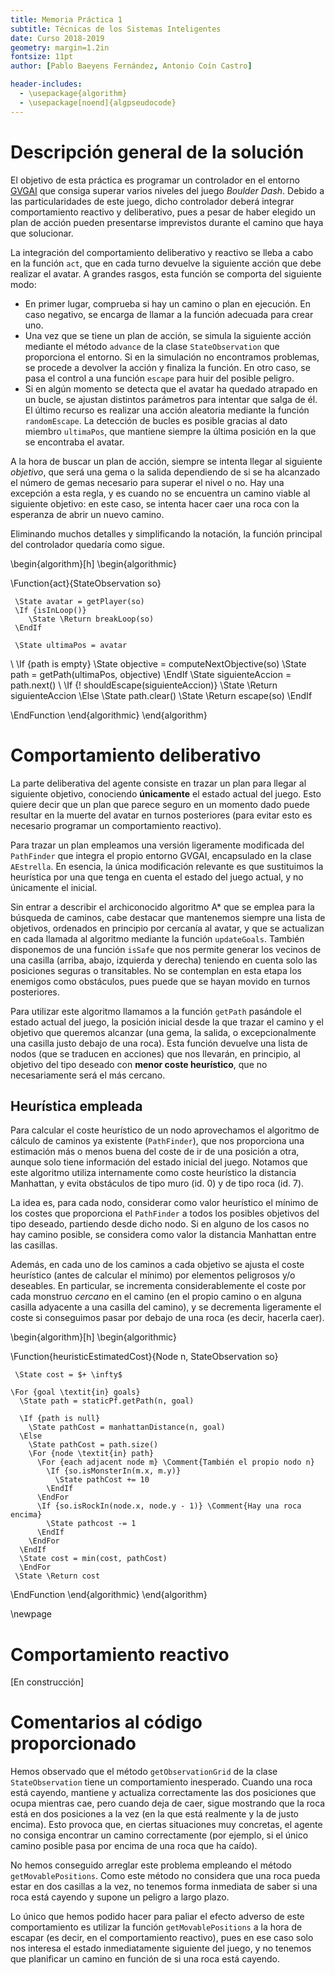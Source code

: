 ```yaml
---
title: Memoria Práctica 1
subtitle: Técnicas de los Sistemas Inteligentes
date: Curso 2018-2019
geometry: margin=1.2in
fontsize: 11pt
author: [Pablo Baeyens Fernández, Antonio Coín Castro]

header-includes:
  - \usepackage{algorithm}
  - \usepackage[noend]{algpseudocode}
---
```


# Descripción general de la solución

El objetivo de esta práctica es programar un controlador en el entorno [GVGAI](http://gvgai.net/) que consiga superar varios niveles del juego _Boulder Dash_. Debido a las particularidades de este juego, dicho controlador deberá integrar comportamiento reactivo y deliberativo, pues a pesar de haber elegido un plan de acción pueden presentarse imprevistos durante el camino que haya que solucionar.

La integración del comportamiento deliberativo y reactivo se lleba a cabo en la función `act`, que en cada turno devuelve la siguiente acción que debe realizar el avatar. A grandes rasgos, esta función se comporta del siguiente modo:

- En primer lugar, comprueba si hay un camino o plan en ejecución. En caso negativo, se encarga de llamar a la función adecuada para crear uno.
- Una vez que se tiene un plan de acción, se simula la siguiente acción mediante el método `advance` de la clase `StateObservation` que proporciona el entorno. Si en la simulación no encontramos problemas, se procede a devolver la acción y finaliza la función. En otro caso, se pasa el control a una función `escape` para huir del posible peligro.
- Si en algún momento se detecta que el avatar ha quedado atrapado en un bucle, se ajustan distintos parámetros para intentar que salga de él. El último recurso es realizar una acción aleatoria mediante la función `randomEscape`. La detección de bucles es posible gracias al dato miembro `ultimaPos`, que mantiene siempre la última posición en la que se encontraba el avatar.

A la hora de buscar un plan de acción, siempre se intenta llegar al siguiente _objetivo_, que será una gema o la salida dependiendo de si se ha alcanzado el número de gemas necesario para superar el nivel o no. Hay una excepción a esta regla, y es cuando no se encuentra un camino viable al siguiente objetivo: en este caso, se intenta hacer caer una roca con la esperanza de abrir un nuevo camino.

Eliminando muchos detalles y simplificando la notación, la función principal del controlador quedaría como sigue.

\begin{algorithm}[h]
\begin{algorithmic}

\Function{act}{StateObservation so}

     \State avatar = getPlayer(so)
     \If {isInLoop()}
        \State \Return breakLoop(so)
     \EndIf

     \State ultimaPos = avatar
\\
     \If {path is empty}
     \State objective = computeNextObjective(so)
     \State path = getPath(ultimaPos, objective)
     \EndIf
     \State siguienteAccion = path.next()
\\
     \If {! shouldEscape(siguienteAccion)}
            \State \Return siguienteAccion
     \Else
        \State path.clear()
        \State \Return escape(so)
     \EndIf

\EndFunction
\end{algorithmic}
\end{algorithm}

# Comportamiento deliberativo

La parte deliberativa del agente consiste en trazar un plan para llegar al siguiente objetivo, conociendo __únicamente__ el estado actual del juego. Esto quiere decir que un plan que parece seguro en un momento dado puede resultar en la muerte del avatar en turnos posteriores (para evitar esto es necesario programar un comportamiento reactivo).

Para trazar un plan empleamos una versión ligeramente modificada del `PathFinder` que integra el propio entorno GVGAI, encapsulado en la clase `AEstrella`. En esencia, la única modificación relevante es que sustituimos la heurística por una que tenga en cuenta el estado del juego actual, y no únicamente el inicial.

Sin entrar a describir el archiconocido algoritmo A* que se emplea para la búsqueda de caminos, cabe destacar que mantenemos siempre una lista de objetivos, ordenados en principio por cercanía al avatar, y que se actualizan en cada llamada al algoritmo mediante la función `updateGoals`. También disponemos de una función `isSafe` que nos permite generar los vecinos de una casilla (arriba, abajo, izquierda y derecha) teniendo en cuenta solo las posiciones seguras o transitables. No se contemplan en esta etapa los enemigos como obstáculos, pues puede que se hayan movido en turnos posteriores.

Para utilizar este algoritmo llamamos a la función `getPath` pasándole el estado actual del juego, la posición inicial desde la que trazar el camino y el objetivo que queremos alcanzar (una gema, la salida, o excepcionalmente una casilla justo debajo de una roca). Esta función devuelve una lista de nodos (que se traducen en acciones) que nos llevarán, en principio, al objetivo del tipo deseado con __menor coste heurístico__, que no necesariamente será el más cercano.

## Heurística empleada

Para calcular el coste heurístico de un nodo aprovechamos el algoritmo de cálculo de caminos ya existente (`PathFinder`), que nos proporciona una estimación más o menos buena del coste de ir de una posición a otra, aunque solo tiene información del estado inicial del juego. Notamos que este algoritmo utiliza internamente como coste heurístico la distancia Manhattan, y evita obstáculos de tipo muro (id. 0) y de tipo roca (id. 7).

La idea es, para cada nodo, considerar como valor heurístico el mínimo de los costes que proporciona el `PathFinder` a todos los posibles objetivos del tipo deseado, partiendo desde dicho nodo. Si en alguno de los casos no hay camino posible, se considera como valor la distancia Manhattan entre las casillas.

Además, en cada uno de los caminos a cada objetivo se ajusta el coste heurístico (antes de calcular el mínimo) por elementos peligrosos y/o deseables. En particular, se incrementa considerablemente el coste por cada monstruo _cercano_ en el camino (en el propio camino o en alguna casilla adyacente a una casilla del camino), y se decrementa ligeramente el coste si conseguimos pasar por debajo de una roca (es decir, hacerla caer).

\begin{algorithm}[h]
\begin{algorithmic}

\Function{heuristicEstimatedCost}{Node n, StateObservation so}

     \State cost = $+ \infty$

    \For {goal \textit{in} goals}
      \State path = staticPf.getPath(n, goal)

      \If {path is null}
        \State pathCost = manhattanDistance(n, goal)
      \Else
        \State pathCost = path.size()
        \For {node \textit{in} path}
          \For {each adjacent node m} \Comment{También el propio nodo n}
            \If {so.isMonsterIn(m.x, m.y)}
              \State pathCost += 10
            \EndIf
          \EndFor
          \If {so.isRockIn(node.x, node.y - 1)} \Comment{Hay una roca encima}
            \State pathcost -= 1
          \EndIf
        \EndFor
      \EndIf
      \State cost = min(cost, pathCost)
      \EndFor
     \State \Return cost

\EndFunction
\end{algorithmic}
\end{algorithm}

\newpage

# Comportamiento reactivo

[En construcción]

# Comentarios al código proporcionado

Hemos observado que el método `getObservationGrid` de la clase `StateObservation` tiene un comportamiento inesperado. Cuando una roca está cayendo, mantiene y actualiza correctamente las dos posiciones que ocupa mientras cae, pero cuando deja de caer, sigue mostrando que la roca está en dos posiciones a la vez (en la que está realmente y la de justo encima). Esto provoca que, en ciertas situaciones muy concretas, el agente no consiga encontrar un camino correctamente (por ejemplo, si el único camino posible pasa por encima de una roca que ha caído).

No hemos conseguido arreglar este problema empleando el método `getMovablePositions`. Como este método no considera que una roca pueda estar en dos casillas a la vez, no tenemos forma inmediata de saber si una roca está cayendo y supone un peligro a largo plazo.

Lo único que hemos podido hacer para paliar el efecto adverso de este comportamiento es utilizar la función `getMovablePositions` a la hora de escapar (es decir, en el comportamiento reactivo), pues en ese caso solo nos interesa el estado inmediatamente siguiente del juego, y no tenemos que planificar un camino en función de si una roca está cayendo.
